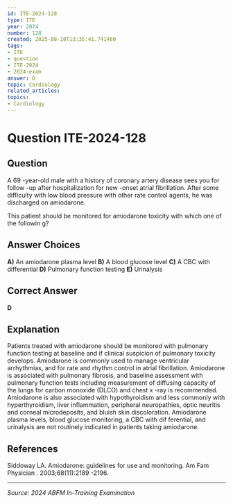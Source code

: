 ```yaml
---
id: ITE-2024-128
type: ITE
year: 2024
number: 128
created: 2025-08-10T13:35:41.741460
tags:
- ITE
- question
- ITE-2024
- 2024-exam
answer: D
topic: Cardiology
related_articles:
topics:
- Cardiology
---
```


# Question ITE-2024-128

## Question
A 69 -year-old male with a history of coronary artery disease sees you for follow -up after 
hospitalization for new -onset atrial fibrillation. After some difficulty with low blood pressure with 
other rate control agents, he was discharged on amiodarone.  
 
This patient should be monitored for amiodarone toxicity with which one of the followin g?

## Answer Choices
**A)** An amiodarone plasma level
**B)** A blood glucose level
**C)** A CBC with differential
**D)** Pulmonary function testing
**E)** Urinalysis

## Correct Answer
**D**

## Explanation
Patients treated with amiodarone should be monitored with pulmonary function testing at baseline and if clinical suspicion of pulmonary toxicity develops. Amiodarone is commonly used to manage ventricular arrhythmias, and for rate and rhythm control in atrial fibrillation. Amiodarone is associated with pulmonary fibrosis, and baseline assessment with pulmonary function tests including measurement of diffusing capacity of the lungs for carbon monoxide (DLCO) and chest x -ray is recommended. Amiodarone is also associated with hypothyroidism and less commonly with hyperthyroidism, liver inflammation, peripheral neuropathies, optic neuritis and corneal microdeposits, and bluish skin discoloration. Amiodarone plasma levels, blood glucose monitoring, a CBC with dif ferential, and urinalysis are not routinely indicated in patients taking amiodarone.

## References
Siddoway LA. Amiodarone: guidelines for use and monitoring. Am Fam Physician . 2003;68(11):2189 -2196.

---
*Source: 2024 ABFM In-Training Examination*
